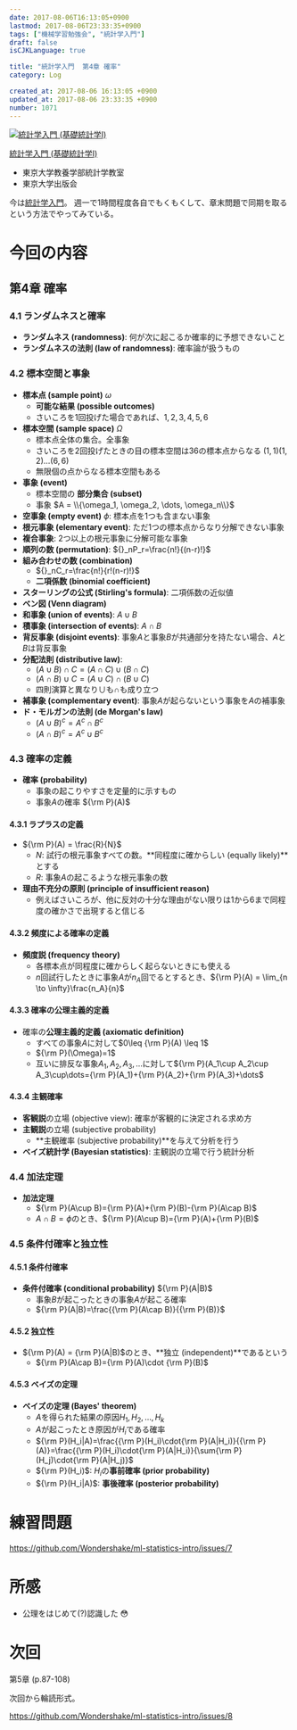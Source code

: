 ```yaml
---
date: 2017-08-06T16:13:05+0900
lastmod: 2017-08-06T23:33:35+0900
tags: ["機械学習勉強会", "統計学入門"]
draft: false
isCJKLanguage: true

title: "統計学入門  第4章 確率"
category: Log

created_at: 2017-08-06 16:13:05 +0900
updated_at: 2017-08-06 23:33:35 +0900
number: 1071
---
```


<div class="asin">
<div class="asin-image"><a href="https://www.amazon.co.jp/exec/obidos/ASIN/4130420658/nownabe0c-22/" rel="nofollow noopener" target="_blank"><img src="http://images-jp.amazon.com/images/P/4130420658.09._SL160_.jpg" alt="統計学入門 (基礎統計学Ⅰ)" title="統計学入門 (基礎統計学Ⅰ)"></a></div>
<div class="asin-detail">
<p><a href="https://www.amazon.co.jp/exec/obidos/ASIN/4130420658/nownabe0c-22/" rel="nofollow noopener" target="_blank">統計学入門 (基礎統計学Ⅰ)</a></p>
<ul>
<li>東京大学教養学部統計学教室</li>
<li>東京大学出版会</li>
</ul>
</div>

<p></p>
</div>

今は[統計学入門](https://www.amazon.co.jp/exec/obidos/ASIN/4130420658/nownabe0c-22/)。
週一で1時間程度各自でもくもくして、章末問題で同期を取るという方法でやってみている。

# 今回の内容
## 第4章 確率
### 4.1 ランダムネスと確率
* **ランダムネス (randomness)**: 何が次に起こるか確率的に予想できないこと
* **ランダムネスの法則 (law of randomness)**: 確率論が扱うもの

### 4.2 標本空間と事象
* **標本点 (sample point)** $\omega$
    * **可能な結果 (possible outcomes)**
    * さいころを1回投げた場合であれば、$1, 2, 3, 4, 5, 6$
* **標本空間 (sample space)** $\Omega$
    * 標本点全体の集合。全事象
    * さいころを2回投げたときの目の標本空間は36の標本点からなる $(1, 1) (1,2) ... (6, 6)$
    * 無限個の点からなる標本空間もある
* **事象 (event)**
    *  標本空間の **部分集合 (subset)**
    * 事象 $A = \\{\omega_1, \omega_2, \dots, \omega_n\\}$
* **空事象 (empty event)** $\phi$: 標本点を1つも含まない事象
* **根元事象 (elementary event)**: ただ1つの標本点からなり分解できない事象
* **複合事象**: 2つ以上の根元事象に分解可能な事象
* **順列の数 (permutation)**: ${}_nP_r=\frac{n!}{(n-r)!}$
* **組み合わせの数 (combination)**
    * ${}_nC_r=\frac{n!}{r!(n-r)!}$
    * **二項係数 (binomial coefficient)**
* **スターリングの公式 (Stirling's formula)**: 二項係数の近似値
* **ベン図 (Venn diagram)**
* **和事象 (union of events)**: $A\cup B$
* **積事象 (intersection of events)**: $A \cap B$
* **背反事象 (disjoint events)**: 事象$A$と事象$B$が共通部分を持たない場合、$A$と$B$は背反事象
* **分配法則 (distributive law)**:
    * $(A\cup B)\cap C=(A\cap C)\cup(B\cap C)$
    * $(A\cap B)\cup C=(A\cup C)\cap(B\cup C)$
    * 四則演算と異なり$\cup$も$\cap$も成り立つ
* **補事象 (complementary event)**: 事象$A$が起らないという事象を$A$の補事象
* **ド・モルガンの法則 (de Morgan's law)**
    * $(A\cup B)^c = A^c\cap B^c$
    * $(A\cap B)^c = A^c\cup B^c$

### 4.3 確率の定義
* **確率 (probability)**
    * 事象の起こりやすさを定量的に示すもの
    * 事象$A$の確率 ${\rm P}(A)$

#### 4.3.1 ラプラスの定義
* ${\rm P}(A) = \frac{R}{N}$
    * $N$: 試行の根元事象すべての数。**同程度に確からしい (equally likely)**とする
    * $R$: 事象$A$の起こるような根元事象の数
* **理由不充分の原則 (principle of insufficient reason)**
    * 例えばさいころが、他に反対の十分な理由がない限りは1から6まで同程度の確かさで出現すると信じる

#### 4.3.2 頻度による確率の定義
* **頻度説 (frequency theory)**
    * 各標本点が同程度に確からしく起らないときにも使える
    * $n$回試行したときに事象$A$が$n_A$回でるとするとき、${\rm P}(A) = \lim_{n \to \infty}\frac{n_A}{n}$

#### 4.3.3 確率の公理主義的定義
* 確率の**公理主義的定義 (axiomatic definition)**
    * すべての事象$A$に対して$0\leq {\rm P}(A) \leq 1$
    * ${\rm P}(\Omega)=1$
    * 互いに排反な事象$A_1, A_2, A_3, \dots$に対して${\rm P}(A_1\cup A_2\cup A_3\cup\dots={\rm P}(A_1)+{\rm P}(A_2)+{\rm P}(A_3)+\dots$

#### 4.3.4 主観確率
* **客観説**の立場 (objective view): 確率が客観的に決定される求め方
* **主観説**の立場 (subjective probability)
    * **主観確率 (subjective probability)**を与えて分析を行う
* **ベイズ統計学 (Bayesian statistics)**: 主観説の立場で行う統計分析

### 4.4 加法定理
* **加法定理**
    * ${\rm P}(A\cup B)={\rm P}(A)+{\rm P}(B)-{\rm P}(A\cap B)$
    * $A\cap B=\phi$のとき、${\rm P}(A\cup B)={\rm P}(A)+{\rm P}(B)$

### 4.5 条件付確率と独立性
#### 4.5.1 条件付確率
* **条件付確率 (conditional probability)** ${\rm P}(A|B)$
    * 事象$B$が起こったときの事象$A$が起こる確率
    * ${\rm P}(A|B)=\frac{{\rm P}(A\cap B)}{{\rm P}(B)}$

#### 4.5.2 独立性
* ${\rm P}(A)  = {\rm P}(A|B)$のとき、**独立 (independent)**であるという
    * ${\rm P}(A\cap B)={\rm P}(A)\cdot {\rm P}(B)$

#### 4.5.3 ベイズの定理
* **ベイズの定理 (Bayes' theorem)**
    * $A$を得られた結果の原因$H_1, H_2, \dots, H_k$
    * $A$が起こったとき原因が$H_i$である確率
    * ${\rm P}(H_i|A)=\frac{{\rm P}(H_i)\cdot{\rm P}(A|H_i)}{{\rm P}(A)}=\frac{{\rm P}(H_i)\cdot{\rm P}(A|H_i)}{\sum{\rm P}(H_j)\cdot{\rm P}(A|H_j)}$
    * ${\rm P}(H_i)$: $H_i$の**事前確率 (prior probability)**
    * ${\rm P}(H_i|A)$: **事後確率 (posterior probability)**

# 練習問題
https://github.com/Wondershake/ml-statistics-intro/issues/7

# 所感
* 公理をはじめて(?)認識した :flushed: 

# 次回
第5章 (p.87-108)

次回から輪読形式。

https://github.com/Wondershake/ml-statistics-intro/issues/8

```math
```
